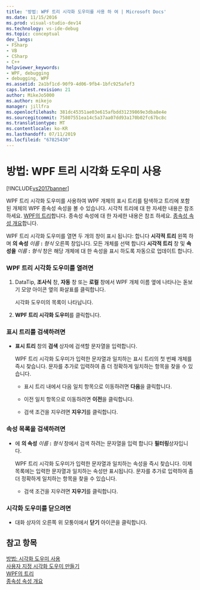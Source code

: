 ```yaml
---
title: '방법: WPF 트리 시각화 도우미를 사용 하 여 | Microsoft Docs'
ms.date: 11/15/2016
ms.prod: visual-studio-dev14
ms.technology: vs-ide-debug
ms.topic: conceptual
dev_langs:
- FSharp
- VB
- CSharp
- C++
helpviewer_keywords:
- WPF, debugging
- debugging, WPF
ms.assetid: 2a1bf1cd-90f9-4d06-9fb4-1bfc925afef3
caps.latest.revision: 21
author: MikeJo5000
ms.author: mikejo
manager: jillfra
ms.openlocfilehash: 381dc45351ae03e615afbdd31239869e3dba8e4e
ms.sourcegitcommit: 75807551ea14c5a37aa07dd93a170b02fc67bc8c
ms.translationtype: MT
ms.contentlocale: ko-KR
ms.lasthandoff: 07/11/2019
ms.locfileid: "67825430"
---
```

# <a name="how-to-use-the-wpf-tree-visualizer"></a>방법: WPF 트리 시각화 도우미 사용
[!INCLUDE[vs2017banner](../includes/vs2017banner.md)]

WPF 트리 시각화 도우미를 사용하여 WPF 개체의 표시 트리를 탐색하고 트리에 포함된 개체의 WPF 종속성 속성을 볼 수 있습니다. 시각적 트리에 대 한 자세한 내용은 참조 하세요. [WPF의 트리](https://msdn.microsoft.com/library/e83f25e5-d66b-4fc7-92d2-50130c9a6649)합니다. 종속성 속성에 대 한 자세한 내용은 참조 하세요. [종속성 속성 개요](https://msdn.microsoft.com/library/d119d00c-3afb-48d6-87a0-c4da4f83dee5)합니다.  
  
 WPF 트리 시각화 도우미를 열면 두 개의 창이 표시 됩니다: 합니다 **시각적 트리** 왼쪽 하며 **의 속성** _이름_ **:**  _형식_ 오른쪽 창입니다. 모든 개체를 선택 합니다 **시각적 트리** 창 및 **속성을** _이름_ **:** _형식_ 창은 해당 개체에 대 한 속성을 표시 하도록 자동으로 업데이트 합니다.  
  
### <a name="to-open-the-wpf-tree-visualizer"></a>WPF 트리 시각화 도우미를 열려면  
  
1. DataTip, **조사식** 창, **자동** 창 또는 **로컬** 창에서 WPF 개체 이름 옆에 나타나는 돋보기 모양 아이콘 옆의 화살표를 클릭합니다.  
  
     시각화 도우미의 목록이 나타납니다.  
  
2. **WPF 트리 시각화 도우미**를 클릭합니다.  
  
### <a name="to-search-the-visual-tree"></a>표시 트리를 검색하려면  
  
- **표시 트리** 창의 **검색** 상자에 검색할 문자열을 입력합니다.  
  
  WPF 트리 시각화 도우미가 입력한 문자열과 일치하는 표시 트리의 첫 번째 개체를 즉시 찾습니다. 문자를 추가로 입력하여 좀 더 정확하게 일치하는 항목을 찾을 수 있습니다.  

  - 표시 트리 내에서 다음 일치 항목으로 이동하려면 **다음**을 클릭합니다.  

  - 이전 일치 항목으로 이동하려면 **이전**을 클릭합니다.  

  - 검색 조건을 지우려면 **지우기**를 클릭합니다.  

### <a name="to-search-the-properties-list"></a>속성 목록을 검색하려면  
  
- 에 **의 속성** _이름_ **:** _형식_ 창에서 검색 하려는 문자열을 입력 합니다 **필터링**상자입니다.  
  
  WPF 트리 시각화 도우미가 입력한 문자열과 일치하는 속성을 즉시 찾습니다. 이제 목록에는 입력한 문자열과 일치하는 속성만 표시됩니다. 문자를 추가로 입력하여 좀 더 정확하게 일치하는 항목을 찾을 수 있습니다.  

  - 검색 조건을 지우려면 **지우기**를 클릭합니다.  
  
### <a name="to-close-the-visualizer"></a>시각화 도우미를 닫으려면  
  
- 대화 상자의 오른쪽 위 모퉁이에서 **닫기** 아이콘을 클릭합니다.  
  
## <a name="see-also"></a>참고 항목  
 [방법: 시각화 도우미 사용](../misc/how-to-use-a-visualizer.md)   
 [사용자 지정 시각화 도우미 만들기](../debugger/create-custom-visualizers-of-data.md)   
 [WPF의 트리](https://msdn.microsoft.com/library/e83f25e5-d66b-4fc7-92d2-50130c9a6649)   
 [종속성 속성 개요](https://msdn.microsoft.com/library/d119d00c-3afb-48d6-87a0-c4da4f83dee5)
